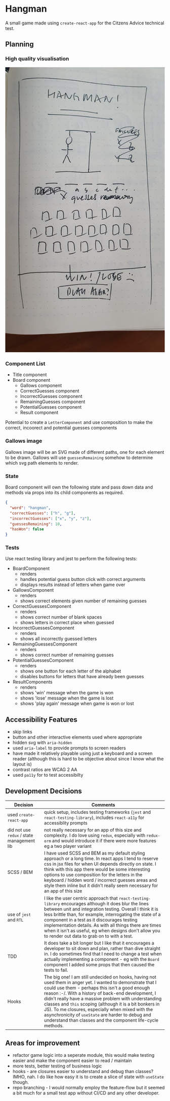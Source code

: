 # Hangman

A small game made using `create-react-app` for the Citzens Advice technical test.

## Planning

### High quality visualisation

![game visualisation](/docs/vis.jpg)

### Component List

- Title component
- Board component
  - Gallows component
  - CorrectGuesses component
  - IncorrectGuesses component
  - RemainingGuesses component
  - PotentialGuesses component
  - Result component

Potential to create a `LetterComponent` and use composition to make the correct, incoorect and potential guesses components

### Gallows image

Gallows image will be an SVG made of different paths, one for each element to be drawn. Gallows will use `guessesRemaining` somehow to determine which svg path elements to render.

### State

Board component will own the following state and pass down data and methods via props into its child components as required.

```json
{
  "word": "hangman",
  "correctGuesses": ["h", "g"],
  "incorrectGuesses": ["x", "y", "z"],
  "guessesRemaining": 10,
  "hasWon": false
}
```

### Tests

Use react testing library and jest to perform the following tests:

- BoardComponent
  - renders
  - handles potential guess button click with correct arguments
  - displays results instead of letters when game over
- GallowsComponent
  - renders
  - shows correct elements given number of remaining guesses
- CorrectGuessesComponent
  - renders
  - shows correct number of blank spaces
  - shows letters in correct place when guessed
- IncorrectGuessesComponent
  - renders
  - shows all incorrectly guessed letters
- RemainingGuessesComponent
  - renders
  - shows correct number of remaining guesses
- PotentialGuessesComponent
  - renders
  - shows one button for each letter of the alphabet
  - disables buttons for letters that have already been guesses
- ResultComponents
  - renders
  - shows 'win' message when the game is won
  - shows 'lose' message when the game is lost
  - shows 'play again' message when game is won or lost

## Accessibility Features

- skip links
- button and other interactive elements used where appropriate
- hidden svg with `aria-hidden`
- used `aria-label` to provide prompts to screen readers
- have made it relatively playable using just a keyboard and a screen reader (although this is hard to be objective about since I know what the layout is)
- contrast ratios are WCAG 2 AA
- used `pa11y` for to test accessibilty

## Development Decisions

| Decision                                   | Comments                                                                                                                                                                                                                                                                                                                                                                                                                                                                                                         |
| ------------------------------------------ | ---------------------------------------------------------------------------------------------------------------------------------------------------------------------------------------------------------------------------------------------------------------------------------------------------------------------------------------------------------------------------------------------------------------------------------------------------------------------------------------------------------------- |
| used `create-react-app`                    | quick setup, includes testing frameworks (`jest` and `react-testing-library`), includes `react-a11y` for accessiblity prompts                                                                                                                                                                                                                                                                                                                                                                                    |
| did not use `redux` / state management lib | not really necessary for an app of this size and complexity. I do love using `redux`, especially with `redux-orm` and would introduce it if there were more features eg a two player variant                                                                                                                                                                                                                                                                                                                     |
| SCSS / BEM                                 | I have used SCSS and BEM as my default styling approach or a long time. In react apps I tend to reserve css in jsx files for when UI depends directly on state. I think with this app there would be some interesting options to use composition for the letters in the keyboard / hidden word / incorrect guesses areas and style them inline but it didn't really seem necessary for an app of this size                                                                                                       |
| use of `jest` and `RTL`                    | I like the user centric approach that `react-testing-library` encourages although it does blur the lines between unit and integration testing. Overall I think it is less brittle than, for example, interrogating the state of a component in a test as it discourages testing implementation details. As with all things there are times when it isn't as useful, eg when designs don't allow you to render out data to grab on to with a test.                                                                |
| TDD                                        | It does take a bit longer but I like that it encourages a developer to sit down and plan, rather than dive straight in. I do sometimes find that I need to change a test when actually implementing a component - eg with the `Board` component I added some props that then caused the tests to fail.                                                                                                                                                                                                           |
| Hooks                                      | The big one! I am still undecided on hooks, having not used them in anger yet. I wanted to demonstrate that I could use them - perhaps this isn't a good enough reason :-/. With a history of back-end development, I didn't really have a massive problem with understanding classes and `this` scoping (although it is a bit bonkers in JS). To me closures, especially when mixed with the asynchronicity of `useState` are harder to debug and understand than classes and the component life-cycle methods. |

## Areas for improvement

- refactor game logic into a seperate module, this would make testing easier and make the component easier to read / maintain
- more tests, better testing of business logic
- hooks - are closures easier to understand and debug than classes? IMHO, nah. I do like how easy it is to create a slice of state with `useState` though.
- repo branching - I would normally employ the feature-flow but it seemed a bit much for a small test app without CI/CD and any other developer.
